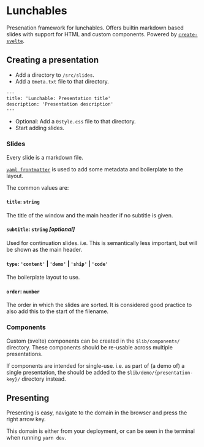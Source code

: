 # Lunchables

Presenation framework for lunchables. Offers builtin markdown based slides with support
for HTML and custom components.
Powered by [`create-svelte`](https://github.com/sveltejs/kit/tree/main/packages/create-svelte).

## Creating a presentation

- Add a directory to `/src/slides`.
- Add a `0meta.txt` file to that directory.

```txt
---
title: 'Lunchable: Presentation title'
description: 'Presentation description'
---

```

- Optional: Add a `0style.css` file to that directory.
- Start adding slides.

### Slides

Every slide is a markdown file.

[`yaml frontmatter`](https://jekyllrb.com/docs/front-matter/) is used to add some metadata and boilerplate to the layout.

The common values are:

#### `title`: `string`

The title of the window and the main header if no subtitle is given.

#### `subtitle`: `string` _[optional]_

Used for continuation slides. i.e. This is semantically less important, but will be shown as the main header.

#### `type`: `'content'` | `'demo'` | `'ship'` | `'code'`

The boilerplate layout to use.

#### `order`: `number`

The order in which the slides are sorted. It is considered good practice to also add this to the start of the filename.

### Components

Custom (svelte) components can be created in the `$lib/components/` directory.
These components should be re-usable across multiple presentations.

If components are intended for single-use. i.e. as part of (a demo of) a single presentation, the should be added to the `$lib/demo/{presentation-key}/` directory instead.

## Presenting

Presenting is easy, navigate to the domain in the browser and press the right arrow key.

This domain is either from your deployment, or can be seen in the terminal when running `yarn dev`.
